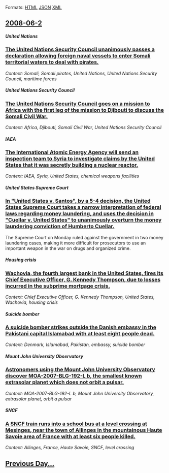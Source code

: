 
Formats: [HTML](2008/06/2/index.html)  [JSON](2008/06/2/index.json)  [XML](2008/06/2/index.xml)  

## [2008-06-2](/news/2008/06/2/index.md)

##### United Nations
### [ The United Nations Security Council unanimously passes a declaration allowing foreign naval vessels to enter Somali territorial waters to deal with pirates. ](/news/2008/06/2/the-united-nations-security-council-unanimously-passes-a-declaration-allowing-foreign-naval-vessels-to-enter-somali-territorial-waters-to-d.md)
_Context: Somali, Somali pirates, United Nations, United Nations Security Council, maritime forces_

##### United Nations Security Council
### [ The United Nations Security Council goes on a mission to Africa with the first leg of the mission to Djibouti to discuss the Somali Civil War. ](/news/2008/06/2/the-united-nations-security-council-goes-on-a-mission-to-africa-with-the-first-leg-of-the-mission-to-djibouti-to-discuss-the-somali-civil-w.md)
_Context: Africa, Djibouti, Somali Civil War, United Nations Security Council_

##### IAEA
### [ The International Atomic Energy Agency will send an inspection team to Syria to investigate claims by the United States that it was secretly building a nuclear reactor. ](/news/2008/06/2/the-international-atomic-energy-agency-will-send-an-inspection-team-to-syria-to-investigate-claims-by-the-united-states-that-it-was-secretl.md)
_Context: IAEA, Syria, United States, chemical weapons facilities_

##### United States Supreme Court
### [ In "United States v. Santos", by a 5-4 decision, the United States Supreme Court takes a narrow interpretation of federal laws regarding money laundering, and uses the decision in "Cuellar v. United States" to unanimously overturn the money laundering conviction of Humberto Cuellar. ](/news/2008/06/2/in-united-states-v-santos-by-a-5-4-decision-the-united-states-supreme-court-takes-a-narrow-interpretation-of-federal-laws-regarding-mo.md)
The Supreme Court on Monday ruled against the government in two money laundering cases, making it more difficult for prosecutors to use an important weapon in the war on drugs and organized crime.

##### Housing crisis
### [ Wachovia, the fourth largest bank in the United States, fires its Chief Executive Officer, G. Kennedy Thompson, due to losses incurred in the subprime mortgage crisis. ](/news/2008/06/2/wachovia-the-fourth-largest-bank-in-the-united-states-fires-its-chief-executive-officer-g-kennedy-thompson-due-to-losses-incurred-in-t.md)
_Context: Chief Executive Officer, G. Kennedy Thompson, United States, Wachovia, housing crisis_

##### Suicide bomber
### [ A suicide bomber strikes outside the Danish embassy in the Pakistani capital Islamabad with at least eight people dead. ](/news/2008/06/2/a-suicide-bomber-strikes-outside-the-danish-embassy-in-the-pakistani-capital-islamabad-with-at-least-eight-people-dead.md)
_Context: Denmark, Islamabad, Pakistan, embassy, suicide bomber_

##### Mount John University Observatory
### [ Astronomers using the Mount John University Observatory discover MOA-2007-BLG-192-L b, the smallest known extrasolar planet which does not orbit a pulsar. ](/news/2008/06/2/astronomers-using-the-mount-john-university-observatory-discover-moa-2007-blg-192-l-b-the-smallest-known-extrasolar-planet-which-does-not.md)
_Context: MOA-2007-BLG-192-L b, Mount John University Observatory, extrasolar planet, orbit a pulsar_

##### SNCF
### [ A SNCF train runs into a school bus at a level crossing at Mesinges, near the town of Allinges in the mountainous Haute Savoie area of France with at least six people killed. ](/news/2008/06/2/a-sncf-train-runs-into-a-school-bus-at-a-level-crossing-at-mesinges-near-the-town-of-allinges-in-the-mountainous-haute-savoie-area-of-fran.md)
_Context: Allinges, France, Haute Savoie, SNCF, level crossing_

## [Previous Day...](/news/2008/06/1/index.md)

